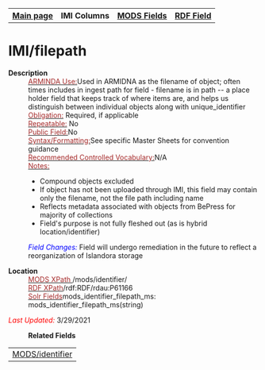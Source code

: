 <!DOCTYPE html>
<html>

<body>
<table style="width:100%">
  <tr>
    <th><a href="index.md">Main page</a></th>
	<th>IMI Columns</th>
    <th><a href="MODS.md">MODS Fields</a></th>
    <th><a href="RDF.md">RDF Field</a></th>
  </tr>
</table>

<h1>IMI/filepath</h1>
<dl>
  <dt><b>Description</b></dt>
  <dd><ins><font color="brown">ARMINDA Use:</font></ins>Used in ARMIDNA as the filename of object; often times includes in ingest path for field - filename is in path  -- a place holder field that keeps track of where items are, and helps us distinguish between individual objects along with unique_identifier</dd>
  <dd><ins><font color="brown">Obligation:</font></ins> Required, if applicable</dd>
  <dd><ins><font color="brown">Repeatable:</font></ins> No</dd>
  <dd><ins><font color="brown">Public Field:</font></ins>No</dd>
  <dd><ins><font color="brown">Syntax/Formatting:</font></ins>See specific Master Sheets for convention guidance</dd>
  <dd><ins><font color="brown">Recommended Controlled Vocabulary:</font></ins>N/A</dd>
  <dd><ins><font color="brown">Notes: </font></ins>
	<ul>
		<li>Compound objects excluded</li>
		<li>If object has not been uploaded through IMI, this field may contain only the filename, not the file path including name</li>
		<li>Reflects metadata associated with objects from BePress for majority of collections</li>
		<li>Field's purpose is not fully fleshed out (as is hybrid location/identifier)</li>
		</ul>
	</dd>
		<dd><font color="blue"><i>Field Changes: </i></font>Field will undergo remediation in the future to reflect a reorganization of Islandora storage </dd>
	</dl>
<dl>
<dl>
    <dt><b>Location</b></dt>
		<dd><ins><font color="brown">MODS XPath </font></ins>/mods/identifier/</dd>
		<dd><ins><font color="brown">RDF XPath</font></ins>/rdf:RDF/rdau:P61166</dd>
		<dd><ins><font color="brown">Solr Fields</font></ins>mods_identifier_filepath_ms: mods_identifier_filepath_ms(string)</dd>
</dl>
	<p><font color="red"><i>Last Updated: </i></font>3/29/2021</p>
</dl>
<dl>
	<dd><b>Related Fields</b></dd>
		<table>
			<td><a href="mods.identifier.md">MODS/identifier</a></td>
		</table>
</dl>
</body>
</html>